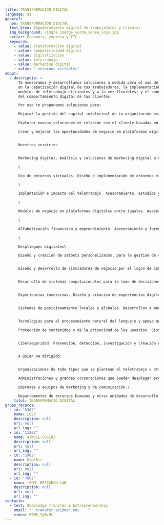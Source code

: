 ```yaml
---
title: TRANSFORMACIÓN DIGITAL
language: es
general:
  nom: TRANSFORMACIÓN DIGITAL
  text_breu: Empoderamiento digital de trabajadores y clientes.
  img_background: /img/a_imatge_verda_sense_logo.jpg
  sector: Economía, empresa y TIC
  keywords:
    - value: Transformación digital
    - value: competitividad digital
    - value: digitalización
    - value: teletrabajo
    - value: marketing digital
    - value: " entornos virtuales"
about:
  - descripcio: >-
      Te asesoramos y desarrollamos soluciones a medida para el uso de las TIC
      en la capacitación digital de tus trabajadores, la implementación de
      modelos de teletrabajo eficientes y a la vez flexibles; y el conocimiento
      del comportamiento digital de tus clientes.

      Por eso te proponemos soluciones para:

      Mejorar la gestión del capital intelectual de tu organización estudiando modelos de trabajo y desarrollo profesional más flexibles y personalizados.

      Explorar nuevas soluciones de relación con el cliente basadas en un conocimiento en profundidad de su comportamiento digital.

      Crear y mejorar las oportunidades de negocio en plataformas digitales entre iguales


      Nuestros servicios


      Marketing digital. Análisis y soluciones de marketing digital a medida basados en el conocimiento del consumidor en línea: impacto de las tecnologías y canales digitales en la propuesta de valor de las organizaciones; y consultoría estratégica para potenciar experiencias inmersivas y la engagement de los consumidores en línea.\

      \

      Uso de entornos virtuales. Diseño e implementación de entornos virtuales, simuladores y otras herramientas tecnológicas para la creación, desarrollo y evaluación de competencias y habilidades personales y profesionales relacionadas con la toma de decisiones.\

      \

      Implantación e impacto del teletrabajo. Asesoramiento, estudios y desarrollo de programas de teletrabajo y otras modalidades laborales flexibles para la mejora de la gestión del personal y de su bienestar, así como la conciliación de la vida laboral y familiar.\

      \

      Modelos de negocio en plataformas digitales entre iguales. Asesoramiento en el funcionamiento y la creación de valor en plataformas multilaterales consumidores-reguladores como es el caso de los alojamientos turísticos y ecosistemas de datos abiertos.\

      \

      Alfabetización financiera y emprendimiento. Asesoramiento y formación sobre la alfabetización financiera y el emprendimiento, la banca en línea, la conciencia financiera y de ahorro o el emprendimiento de las mujeres.\

      \

      Despliegues digitales\

      Diseño y creación de xatbots personalizados, para la gestión de consultas de usuarios o clientes.


      Diseño y desarrollo de simuladores de negocio por el logro de competencias.


      Desarrollo de sistemas computacionales para la toma de decisiones partiendo de modelos sintéticos y/o datos reales.


      Experiencias inmersivas. Diseño y creación de experiencias digitales inmersives mediante Realidad Virtual, Realidad Aumentada y Realidad Mixta, con y sin geolocalización.


      Sistemas de posicionamiento locales y globales. Desarrollos a medida mediante tecnologías de comunicación satel·litals y de radio que permiten conectar activos y equipaciones a escala local y global.


      Tecnologías para el procesamiento natural del lenguaje y apoyo automático a la traducción.\

      Protección de contenidos y de la privacidad de los usuarios. Sistemas de marcaje y encriptament para la transmisión y almacenamiento seguro de datos e información multimedia.


      Ciberseguridad. Prevención, detección, investigación y creación de herramientas para dar respuesta a incidentes o amenazas en las redes de comunicaciones electrónicas y sistemas de información públicos.


      A﻿ Quien va dirigido:


      Organizaciones de todo tipos que se plantean el teletrabajo u otras formas de trabajo atípicas como una estrategia de flexibilización y retención del talento.\

      Administraciones y grandes corporaciones que pueden desplegar programas formativos digitales y a medida.\

      Empresas y equipos de marketing y de comunicación.\

      Departamentos de recursos humanos y otras unidades de desarrollo profesiona
    titol: TRANSFORMACIÓ DIGITAL
grups_recerca:
  - id: "6302"
    name: ICSO
    description: null
    url: null
    url_img: ""
  - id: "11202"
    name: AIWELL-COSIN3
    description: null
    url: null
    url_img: ""
  - id: "2902"
    name: DigiBiz
    description: null
    url: null
    url_img: ""
  - id: "7602"
    name: (SOM) RESEARCH LAB
    description: null
    url: null
    url_img: ""
contacte:
  - text: Knowledge Transfer & Entrepreneurship
    email: "  transfer_ari@uoc.edu    "
    video: F9MD_IgBiMc
---
```

